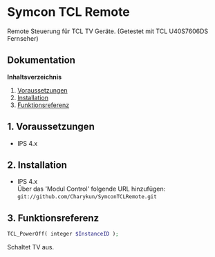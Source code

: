 # Symcon TCL Remote
Remote Steuerung für TCL TV Geräte.
(Getestet mit TCL U40S7606DS Fernseher)

## Dokumentation

**Inhaltsverzeichnis**

1. [Voraussetzungen](#1-voraussetzungen)
2. [Installation](#2-installation)
3. [Funktionsreferenz](#3-funktionsreferenz) 

## 1. Voraussetzungen

 - IPS 4.x

## 2. Installation

   - IPS 4.x  
        Über das 'Modul Control' folgende URL hinzufügen:  
        `git://github.com/Charykun/SymconTCLRemote.git`

## 3. Funktionsreferenz

```php
TCL_PowerOff( integer $InstanceID );
```
 Schaltet TV aus.  
 
